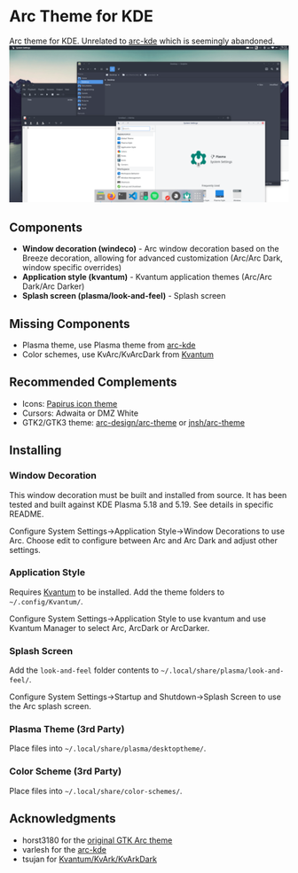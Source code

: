 # Arc Theme for KDE
Arc theme for KDE. Unrelated to [arc-kde](https://github.com/PapirusDevelopmentTeam/arc-kde/) which is seemingly abandoned.
![Preview image](Screenshot.png)

## Components
* **Window decoration (windeco)** - Arc window decoration based on the Breeze decoration, allowing for advanced customization (Arc/Arc Dark, window specific overrides)
* **Application style (kvantum)** - Kvantum application themes (Arc/Arc Dark/Arc Darker)
* **Splash screen (plasma/look-and-feel)** - Splash screen

## Missing Components
* Plasma theme, use Plasma theme from [arc-kde](https://github.com/PapirusDevelopmentTeam/arc-kde/)
* Color schemes, use KvArc/KvArcDark from [Kvantum](https://github.com/tsujan/Kvantum/tree/master/Kvantum/themes/colors)

## Recommended Complements
* Icons: [Papirus icon theme](https://github.com/PapirusDevelopmentTeam/papirus-icon-theme)
* Cursors: Adwaita or DMZ White
* GTK2/GTK3 theme: [arc-design/arc-theme](https://github.com/arc-design/arc-theme) or [jnsh/arc-theme](https://github.com/jnsh/arc-theme)

## Installing

### Window Decoration
This window decoration must be built and installed from source. It has been tested and built against KDE Plasma 5.18 and 5.19. See details in specific README.

Configure System Settings->Application Style->Window Decorations to use Arc. Choose edit to configure between Arc and Arc Dark and adjust other settings.

### Application Style
Requires [Kvantum](https://github.com/tsujan/Kvantum/tree/master/Kvantum) to be installed. Add the theme folders to ```~/.config/Kvantum/```.

Configure System Settings->Application Style to use kvantum and use Kvantum Manager to select Arc, ArcDark or ArcDarker.

### Splash Screen
Add the ```look-and-feel``` folder contents to ```~/.local/share/plasma/look-and-feel/```.

Configure System Settings->Startup and Shutdown->Splash Screen to use the Arc splash screen.

### Plasma Theme (3rd Party)
Place files into ```~/.local/share/plasma/desktoptheme/```.

### Color Scheme (3rd Party)
Place files into ```~/.local/share/color-schemes/```.

## Acknowledgments
* horst3180 for the [original GTK Arc theme](https://github.com/horst3180/arc-theme)
* varlesh for the [arc-kde](https://github.com/PapirusDevelopmentTeam/arc-kde/)
* tsujan for [Kvantum/KvArk/KvArkDark](https://github.com/tsujan/Kvantum/tree/master/Kvantum)
